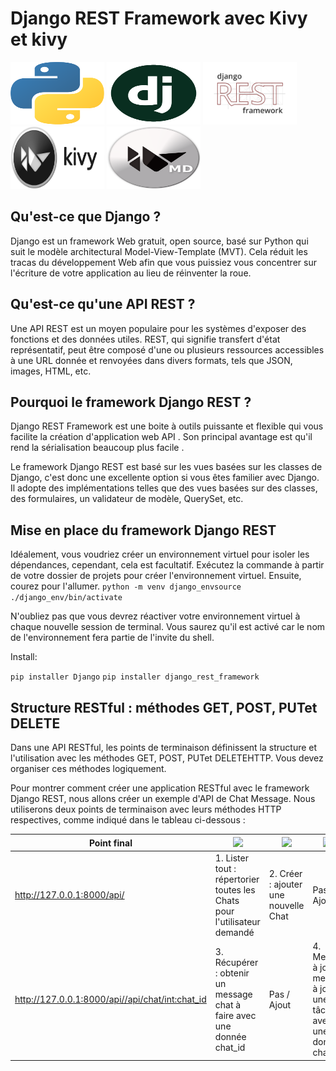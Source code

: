 
# Django REST Framework avec Kivy et kivy

<img src="img/pythonlogo.png" width="150" height="100">  <img src="img/django.png" width="150" height="100">       <img src="img/djangorestframework.png" width="150" height="100">            <img src="img/kivy.png" width="150" height="100">         <img src="img/logo-kivymd.png" width="150" height="100">

## Qu'est-ce que Django ?

Django est un framework Web gratuit, open source, basé sur Python qui suit le modèle architectural Model-View-Template (MVT). Cela réduit les tracas du développement Web afin que vous puissiez vous concentrer sur l'écriture de votre application au lieu de réinventer la roue.

## Qu'est-ce qu'une API REST ?
Une API REST est un moyen populaire pour les systèmes d'exposer des fonctions et des données utiles. REST, qui signifie transfert d'état représentatif, peut être composé d'une ou plusieurs ressources accessibles à une URL donnée et renvoyées dans divers formats, tels que JSON, images, HTML, etc.

## Pourquoi le framework Django REST ?

Django REST Framework est une boite à outils puissante et flexible qui vous facilite la création d'application web API . Son principal avantage est qu'il rend la sérialisation beaucoup plus facile .

Le framework Django REST est basé sur les vues basées sur les classes de Django, c'est donc une excellente option si vous êtes familier avec Django. Il adopte des implémentations telles que des vues basées sur des classes, des formulaires, un validateur de modèle, QuerySet, etc.

## Mise en place du framework Django REST

Idéalement, vous voudriez créer un environnement virtuel pour isoler les dépendances, cependant, cela est facultatif. Exécutez la commande à partir de votre dossier de projets pour créer l'environnement virtuel. Ensuite, courez pour l'allumer. ```python -m venv django_envsource ./django_env/bin/activate```

N'oubliez pas que vous devrez réactiver votre environnement virtuel à chaque nouvelle session de terminal. Vous saurez qu'il est activé car le nom de l'environnement fera partie de l'invite du shell.

Install:

```pip installer Django```
```pip installer django_rest_framework```

## Structure RESTful : méthodes GET, POST, PUTet DELETE

Dans une API RESTful, les points de terminaison définissent la structure et l'utilisation avec les méthodes GET, POST, PUTet DELETEHTTP. Vous devez organiser ces méthodes logiquement.

Pour montrer comment créer une application RESTful avec le framework Django REST, nous allons créer un exemple d'API de Chat Message. Nous utiliserons deux points de terminaison avec leurs méthodes HTTP respectives, comme indiqué dans le tableau ci-dessous :

| Point final | [![](https://img.shields.io/badge/GET-blue?style=for-the-badge)]() |[![](https://img.shields.io/badge/POST-yellow?style=for-the-badge)]() | [![](https://img.shields.io/badge/PUT-orange?style=for-the-badge)]() | [![](https://img.shields.io/badge/DELETE-blueviolet?style=for-the-badge)]() |
| ----------- | ----|------|-----|--------|
| http://127.0.0.1:8000/api/ |1. Lister tout : répertorier toutes les Chats pour l'utilisateur demandé |2. Créer : ajouter une nouvelle Chat |Pas / Ajout|Pas / Ajout|
| http://127.0.0.1:8000/api//api/chat/<int:chat_id> | 3. Récupérer : obtenir un message chat à faire avec une donnée chat_id |Pas / Ajout|4. Mettre à jour : mettre à jour une tâche avec une donnée chat_id|5. Supprimer : Supprimer une tâche avec une donnée chat_id|
